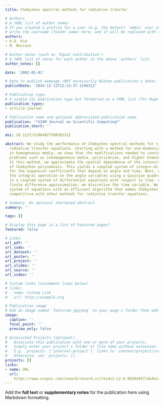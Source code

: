 ```yaml
---
title: Chebyshev spectral methods for radiative transfer

# Authors
# A YAML list of author names
# If you created a profile for a user (e.g. the default `admin` user at `content/authors/admin/`), 
# write the username (folder name) here, and it will be replaced with their full name and linked to their profile.
authors:
- A.D. Kim
- M. Moscoso

# Author notes (such as 'Equal Contribution')
# A YAML list of notes for each author in the above `authors` list
author_notes: []

date: '2002-01-01'

# Date to publish webpage (NOT necessarily Bibtex publication's date).
publishDate: '2024-12-12T12:22:37.129631Z'

# Publication type.
# A single CSL publication type but formatted as a YAML list (for Hugo requirements).
publication_types:
- article-journal

# Publication name and optional abbreviated publication name.
publication: '*SIAM Journal on Scientific Computing*'
publication_short: ''

doi: 10.1137/S1064827500382312

abstract: We study the performance of Chebyshev spectral methods for time-dependent
  radiative transfer equations. Starting with a method for one-dimensional problems
  in homogeneous media, we show that the modifications needed to consider more general
  problems such as inhomogeneous media, polarization, and higher dimensions are straightforward.
  In this method, we approximate the spatial dependence of the intensity by an expansion
  of Chebyshev polynomials. This yields a coupled system of integro-differential equations
  for the expansion coefficients that depend on angle and time. Next, we approximate
  the integral operation on the angle variables using a Gaussian quadrature rule resulting
  in a coupled system of differential equations with respect to time. Using a second-order
  finite difference approximation, we discretize the time variable. We solve the resultant
  system of equations with an efficient algorithm that makes Chebyshev spectral methods
  competitive with other methods for radiative transfer equations.

# Summary. An optional shortened abstract.
summary: ''

tags: []

# Display this page in a list of Featured pages?
featured: false

# Links
url_pdf: ''
url_code: ''
url_dataset: ''
url_poster: ''
url_project: ''
url_slides: ''
url_source: ''
url_video: ''

# Custom links (uncomment lines below)
# links:
# - name: Custom Link
#   url: http://example.org

# Publication image
# Add an image named `featured.jpg/png` to your page's folder then add a caption below.
image:
  caption: ''
  focal_point: ''
  preview_only: false

# Associated Projects (optional).
#   Associate this publication with one or more of your projects.
#   Simply enter your project's folder or file name without extension.
#   E.g. `projects: ['internal-project']` links to `content/project/internal-project/index.md`.
#   Otherwise, set `projects: []`.
projects: []
links:
- name: URL
  url: 
    https://www.scopus.com/inward/record.uri?eid=2-s2.0-0036449714&doi=10.1137%2fS1064827500382312&partnerID=40&md5=bdbe33ac13c1ee121d4b1adf161d904a
---
```


Add the **full text** or **supplementary notes** for the publication here using Markdown formatting.

